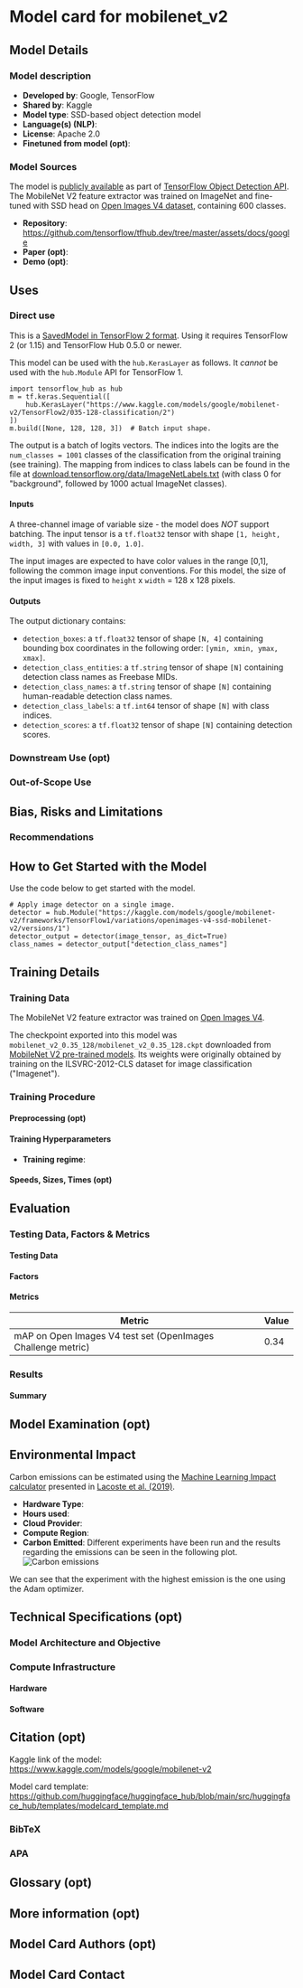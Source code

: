 # Model card for mobilenet_v2

## Model Details

### Model description

- **Developed by**: Google, TensorFlow
- **Shared by**: Kaggle
- **Model type**: SSD-based object detection model
- **Language(s) (NLP)**:
- **License**: Apache 2.0
- **Finetuned from model (opt)**:


### Model Sources

The model is [publicly available](https://github.com/tensorflow/models/blob/master/research/object_detection/samples/configs/faster_rcnn_inception_resnet_v2_atrous_oid.config) as part of [TensorFlow Object Detection API](https://github.com/tensorflow/models/tree/master/research/object_detection). The MobileNet V2 feature extractor was trained on ImageNet and fine-tuned with SSD head on [Open Images V4 dataset](https://storage.googleapis.com/openimages/web/index.html), containing 600 classes.

- **Repository**: https://github.com/tensorflow/tfhub.dev/tree/master/assets/docs/google
- **Paper (opt)**:
- **Demo (opt)**:


## Uses

### Direct use

This is a [SavedModel in TensorFlow 2 format](https://www.tensorflow.org/hub/tf2_saved_model). Using it requires TensorFlow 2 (or 1.15) and TensorFlow Hub 0.5.0 or newer.

This model can be used with the ```hub.KerasLayer``` as follows. It *cannot* be used with the ```hub.Module``` API for TensorFlow 1.

```
import tensorflow_hub as hub
m = tf.keras.Sequential([
    hub.KerasLayer("https://www.kaggle.com/models/google/mobilenet-v2/TensorFlow2/035-128-classification/2")
])
m.build([None, 128, 128, 3])  # Batch input shape.
```

The output is a batch of logits vectors. The indices into the logits are the ```num_classes = 1001``` classes of the classification from the original training (see training). The mapping from indices to class labels can be found in the file at [download.tensorflow.org/data/ImageNetLabels.txt](https://storage.googleapis.com/download.tensorflow.org/data/ImageNetLabels.txt) (with class 0 for "background", followed by 1000 actual ImageNet classes).


#### Inputs

A three-channel image of variable size - the model does *NOT* support batching. The input tensor is a ```tf.float32``` tensor with shape ```[1, height, width, 3]``` with values in ```[0.0, 1.0]```.

The input images are expected to have color values in the range [0,1], following the common image input conventions. For this model, the size of the input images is fixed to ```height``` x ```width``` = 128 x 128 pixels.

#### Outputs

The output dictionary contains:

- ```detection_boxes```: a ```tf.float32``` tensor of shape ```[N, 4]``` containing bounding box coordinates in the following order: ```[ymin, xmin, ymax, xmax]```.
- ```detection_class_entities```: a ```tf.string``` tensor of shape ```[N]``` containing detection class names as Freebase MIDs.
- ```detection_class_names```: a ```tf.string``` tensor of shape ```[N]``` containing human-readable detection class names.
- ```detection_class_labels```: a ```tf.int64``` tensor of shape ```[N]``` with class indices.
- ```detection_scores```: a ```tf.float32``` tensor of shape ```[N]``` containing detection scores.

### Downstream Use (opt)

### Out-of-Scope Use

## Bias, Risks and Limitations

### Recommendations

## How to Get Started with the Model

Use the code below to get started with the model.

```
# Apply image detector on a single image.
detector = hub.Module("https://kaggle.com/models/google/mobilenet-v2/frameworks/TensorFlow1/variations/openimages-v4-ssd-mobilenet-v2/versions/1")
detector_output = detector(image_tensor, as_dict=True)
class_names = detector_output["detection_class_names"]

```

## Training Details

### Training Data

The MobileNet V2 feature extractor was trained on [Open Images V4](https://storage.googleapis.com/openimages/web/index.html).

The checkpoint exported into this model was ```mobilenet_v2_0.35_128/mobilenet_v2_0.35_128.ckpt``` downloaded from [MobileNet V2 pre-trained models](https://github.com/tensorflow/models/blob/master/research/slim/nets/mobilenet/README.md). Its weights were originally obtained by training on the ILSVRC-2012-CLS dataset for image classification ("Imagenet").

### Training Procedure

#### Preprocessing (opt)

#### Training Hyperparameters

- **Training regime**:

#### Speeds, Sizes, Times (opt)

## Evaluation

### Testing Data, Factors & Metrics

#### Testing Data

#### Factors

#### Metrics

| Metric | Value |
| ------ | ----- |
|mAP on Open Images V4 test set (OpenImages Challenge metric) | 0.34 |

### Results

#### Summary

## Model Examination (opt)

## Environmental Impact
Carbon emissions can be estimated using the [Machine Learning Impact calculator](https://mlco2.github.io/impact/#compute) presented in [Lacoste et al. (2019)](https://arxiv.org/abs/1910.09700).

- **Hardware Type**:
- **Hours used**:
- **Cloud Provider**:
- **Compute Region**:
- **Carbon Emitted**: Different experiments have been run and the results regarding the emissions can be seen in the following plot.
![Carbon emissions](emissions_image.png)

We can see that the experiment with the highest emission is the one using the Adam optimizer.

## Technical Specifications (opt)

### Model Architecture and Objective

### Compute Infrastructure

#### Hardware

#### Software

## Citation (opt)

Kaggle link of the model: https://www.kaggle.com/models/google/mobilenet-v2

Model card template: https://github.com/huggingface/huggingface_hub/blob/main/src/huggingface_hub/templates/modelcard_template.md

### BibTeX

### APA

## Glossary (opt)

## More information (opt)

## Model Card Authors (opt)

## Model Card Contact